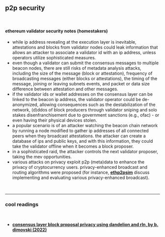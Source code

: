 ## p2p security

<br>

#### ethereum validator security notes (homestakers)

* while ip address revealing at the execution layer is inevitable, attestations and blocks from validator nodes could leak information that allows an attacker to associate a validator id with an ip address, unless operators utilize sophisticated measures.
* even though a validator can submit the consensus messages to multiple beacon nodes, there are still risks of metadata analysis attacks, including the size of the message (block or attestation), frequency of broadcasting messages (either blocks or attestations), the timing of the message, joining or leaving subnets events, and packet or data size difference between attestation and other messages.
* if the validator ids or wallet addresses on the consensus layer can be linked to the beacon ip address, the validator operator could be de-anonymized, allowing consequences such as the destabilization of the network, (d)ddos of block producers through validator sniping and solo stakes disenfranchisement due to government sanctions (e.g., ofac) - or even having their physical devices stolen.
* a popular scenario is of an attacker watching the beacon chain network by running a node modified to gather ip addresses of all connected peers when they broadcast attestations. the attacker can create a database of ips and public keys, and with this information, they could take the validator offline when it becomes a block proposer.
* in a sophisticated raid, the attacker controls the next validator proposer, taking the mev opportunities.
* various attacks on privacy exploit p2p (meta)data to enhance the privacy of cryptocurrency users. privacy-enhanced broadcast and routing algorithms were proposed (for instance, **[ethp2psim](https://arxiv.org/abs/2306.15024)** discuss implementing and evaluating various privacy-enhanced broadcast).

<br>

----

### cool readings

<br>

* **[consensus layer block proposal privacy using dandelion and rln, by b. dimovski (2022)](https://hackmd.io/CwEll0uLQNm4J4-vfqsnKg)**
